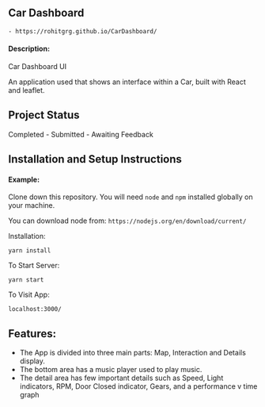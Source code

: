 ## Car Dashboard

    - https://rohitgrg.github.io/CarDashboard/

#### Description:

Car Dashboard UI

An application used that shows an interface within a Car, built with React and leaflet.

## Project Status

Completed - Submitted - Awaiting Feedback

## Installation and Setup Instructions

#### Example:

Clone down this repository. You will need `node` and `npm` installed globally on your machine.

You can download node from: `https://nodejs.org/en/download/current/`

Installation:

`yarn install`

To Start Server:

`yarn start`

To Visit App:

`localhost:3000/`

## Features:

- The App is divided into three main parts: Map, Interaction and Details display.
- The bottom area has a music player used to play music.
- The detail area has few important details such as Speed, Light indicators, RPM, Door Closed indicator, Gears, and a performance v time graph
